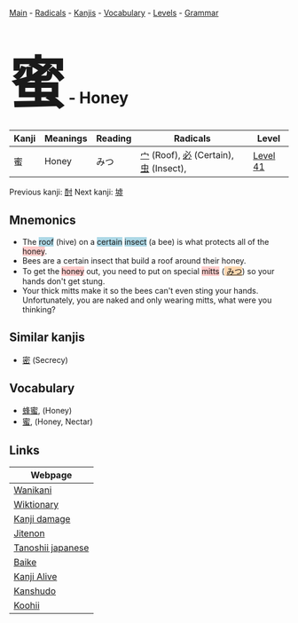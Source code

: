 <style> bigfont {font-size: 100px}</style>
[Main](../README.md) -
[Radicals](../radicals.md) -
[Kanjis](../kanjis.md) -
[Vocabulary](../vocabulary.md) -
[Levels](../levels.md) -
[Grammar](../grammar.md)
# <bigfont> 蜜</bigfont> - Honey 

| Kanji | Meanings | Reading | Radicals | Level |
| --- | --- | --- | --- | --- |
| 蜜 | Honey | みつ | [宀](../radicals/宀.md) (Roof), [必](../radicals/必.md) (Certain), [虫](../radicals/虫.md) (Insect),  | [Level 41](../levels/wk_level41.md) |

Previous kanji: [酎](酎.md) Next kanji: [墟](墟.md) 

## Mnemonics
 * The <span style="background-color:#ADD8E6"> roof</span> (hive) on a <span style="background-color:#ADD8E6"> certain</span> <span style="background-color:#ADD8E6"> insect</span> (a bee) is what protects all of the <span style="background-color:#ffcccb"> honey</span>.
* Bees are a certain insect that build a roof around their honey.
* To get the <span style="background-color:#ffcccb"> honey</span> out, you need to put on special <span style="background-color:#ffcccb"> mitts</span> (<span style="background-color:#fed8b1"> [みつ](https://jisho.org/search/みつ)</span>) so your hands don't get stung.
* Your thick mitts make it so the bees can't even sting your hands. Unfortunately, you are naked and only wearing mitts, what were you thinking?


## Similar kanjis
 * [密](密.md) (Secrecy)


## Vocabulary
 * [蜂蜜](../vocabulary/蜜.md), (Honey)
* [蜜](../vocabulary/蜜.md), (Honey, Nectar)



## Links 

| Webpage |
| --- |
| [Wanikani          ](https://www.wanikani.com/kanji/蜜) |
| [Wiktionary        ](https://en.wiktionary.org/wiki/蜜) |
| [Kanji damage      ](http://www.kanjidamage.com/kanji/search?utf8=✓&q=蜜) |
| [Jitenon           ](https://jitenon.com/kanji/蜜) |
| [Tanoshii japanese ](https://www.tanoshiijapanese.com/dictionary/kanji.cfm?k=蜜) |
| [Baike             ](https://baike.baidu.com/item/蜜) |
| [Kanji Alive       ](https://app.kanjialive.com/蜜) |
| [Kanshudo          ](https://www.kanshudo.com/searchmn?q=蜜) |
| [Koohii            ](https://kanji.koohii.com/study/kanji/蜜) |
